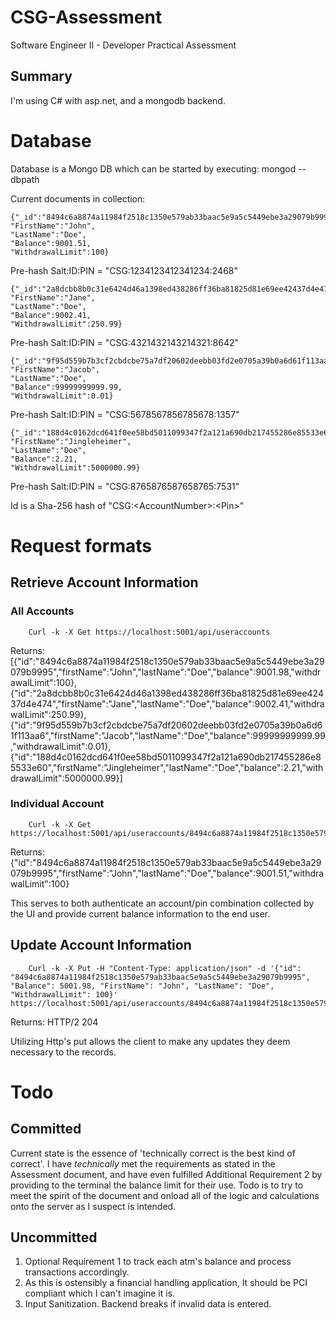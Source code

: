 # CSG-Assessment
Software Engineer II - Developer Practical Assessment

## Summary
I'm using C# with asp.net, and a mongodb backend.


# Database
Database is a Mongo DB which can be started by executing: 
        mongod --dbpath <Path to database folder in clone>

Current documents in collection:

    {"_id":"8494c6a8874a11984f2518c1350e579ab33baac5e9a5c5449ebe3a29079b9995",
    "FirstName":"John",
    "LastName":"Doe",
    "Balance":9001.51,
    "WithdrawalLimit":100}
    
Pre-hash Salt:ID:PIN = "CSG:1234123412341234:2468"
    
    {"_id":"2a8dcbb8b0c31e6424d46a1398ed438286ff36ba81825d81e69ee42437d4e474",
    "FirstName":"Jane",
    "LastName":"Doe",
    "Balance":9002.41,
    "WithdrawalLimit":250.99}
    
Pre-hash Salt:ID:PIN = "CSG:4321432143214321:8642"
    
    {"_id":"9f95d559b7b3cf2cbdcbe75a7df20602deebb03fd2e0705a39b0a6d61f113aa6",
    "FirstName":"Jacob",
    "LastName":"Doe",
    "Balance":99999999999.99,
    "WithdrawalLimit":0.01}
    
Pre-hash Salt:ID:PIN = "CSG:5678567856785678:1357"
    

    {"_id":"188d4c0162dcd641f0ee58bd5011099347f2a121a690db217455286e85533e60",
    "FirstName":"Jingleheimer",
    "LastName":"Doe",
    "Balance":2.21,
    "WithdrawalLimit":5000000.99}
    
Pre-hash Salt:ID:PIN = "CSG:8765876587658765:7531"
    
    
    
Id is a Sha-256 hash of "CSG:\<AccountNumber\>:\<Pin\>"

# Request formats
## Retrieve Account Information

### All Accounts

        Curl -k -X Get https://localhost:5001/api/useraccounts
Returns: [{"id":"8494c6a8874a11984f2518c1350e579ab33baac5e9a5c5449ebe3a29079b9995","firstName":"John","lastName":"Doe","balance":9001.98,"withdrawalLimit":100},
{"id":"2a8dcbb8b0c31e6424d46a1398ed438286ff36ba81825d81e69ee42437d4e474","firstName":"Jane","lastName":"Doe","balance":9002.41,"withdrawalLimit":250.99},
{"id":"9f95d559b7b3cf2cbdcbe75a7df20602deebb03fd2e0705a39b0a6d61f113aa6","firstName":"Jacob","lastName":"Doe","balance":99999999999.99,"withdrawalLimit":0.01},
{"id":"188d4c0162dcd641f0ee58bd5011099347f2a121a690db217455286e85533e60","firstName":"Jingleheimer","lastName":"Doe","balance":2.21,"withdrawalLimit":5000000.99}]

### Individual Account

        Curl -k -X Get https://localhost:5001/api/useraccounts/8494c6a8874a11984f2518c1350e579ab33baac5e9a5c5449ebe3a29079b9995

Returns: {"id":"8494c6a8874a11984f2518c1350e579ab33baac5e9a5c5449ebe3a29079b9995","firstName":"John","lastName":"Doe","balance":9001.51,"withdrawalLimit":100}

This serves to both authenticate an account/pin combination collected by the UI and provide current balance information to the end user.

## Update Account Information

        Curl -k -X Put -H "Content-Type: application/json" -d '{"id": "8494c6a8874a11984f2518c1350e579ab33baac5e9a5c5449ebe3a29079b9995", "Balance": 5001.98, "FirstName": "John", "LastName": "Doe", "WithdrawalLimit": 100}' https://localhost:5001/api/useraccounts/8494c6a8874a11984f2518c1350e579ab33baac5e9a5c5449ebe3a29079b9995
Returns: HTTP/2 204

Utilizing Http's put allows the client to make any updates they deem necessary to the records. 

# Todo
## Committed
    
Current state is the essence of 'technically correct is the best kind of correct'. I have _technically_ met the requirements as stated in the Assessment document, and have even fulfilled Additional Requirement 2 by providing to the terminal the balance limit for their use. Todo is to try to meet the spirit of the document and onload all of the logic and calculations onto the server as I suspect is intended.
    
## Uncommitted
    
1. Optional Requirement 1 to track each atm's balance and process transactions accordingly.
2. As this is ostensibly a financial handling application, It should be PCI compliant which I can't imagine it is.
3. Input Sanitization. Backend breaks if invalid data is entered.

